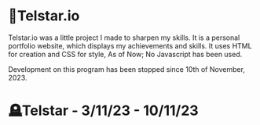 # 🚀Telstar.io
Telstar.io was a little project I made to sharpen my skills. It is a personal portfolio website, which displays my achievements and skills. It uses HTML for creation and CSS for style, As of Now; No Javascript has been used.

Development on this program has been stopped since 10th of November, 2023. 

# 🪦Telstar - 3/11/23 - 10/11/23
